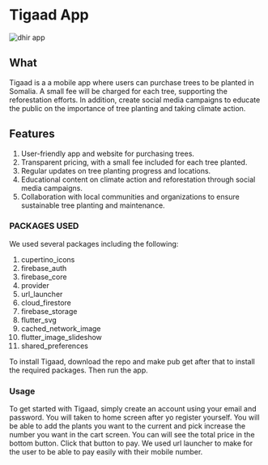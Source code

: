 # Tigaad App

![dhir app](https://user-images.githubusercontent.com/88269367/217869158-1a4cb4ac-2d0c-4e6f-9170-317a97754ae1.png)
## What 
Tigaad is a a mobile app where users can purchase trees to be planted in Somalia. A small fee will be charged for each tree, supporting the reforestation efforts. In addition, create social media campaigns to educate the public on the importance of tree planting and taking climate action.


## Features
1. User-friendly app and website for purchasing trees.
2. Transparent pricing, with a small fee included for each tree planted.
3. Regular updates on tree planting progress and locations.
4. Educational content on climate action and reforestation through social media campaigns.
5. Collaboration with local communities and organizations to ensure sustainable tree planting and maintenance.


### PACKAGES USED
We used several packages including the following:
1.  cupertino_icons
2.  firebase_auth
3.  firebase_core
4.  provider
5.  url_launcher
6.  cloud_firestore
7.  firebase_storage
8.  flutter_svg
9.  cached_network_image
10. flutter_image_slideshow
11. shared_preferences
  


To install Tigaad, download the repo and make pub get after that to install the required packages. Then run the app.

### Usage
To get started with Tigaad, simply create an account using your email and password. You will taken to home screen after yo register yourself. You will be able to add the plants you want to the current and pick increase the number you want in the cart screen. You can will see the total price in the bottom button. Click that button to pay. We used url launcher to make for the user to be able to pay easily with their mobile number.


